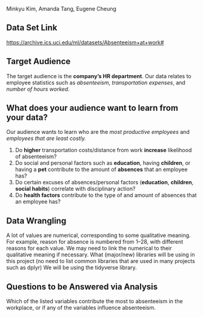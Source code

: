 Minkyu Kim, Amanda Tang, Eugene Cheung

## Data Set Link
https://archive.ics.uci.edu/ml/datasets/Absenteeism+at+work#

## Target Audience
The target audience is the **company’s HR department**. Our data relates to employee statistics such as *absenteeism*, *transportation expenses*, and *number of hours worked*.


## What does your audience want to learn from your data?
Our audience wants to learn who are the *most productive employees* and *employees that are least costly.*
1) Do **higher** transportation costs/distance from work **increase** likelihood of absenteeism?
2)  Do social and personal factors such as **education**, having **children**, or having a **pet** contribute to the amount of **absences** that an employee has?
3) Do certain excuses of absences/personal factors (**education**, **children**, **social habits**) correlate with disciplinary action?
4) Do **health factors** contribute to the type of and amount of absences that an employee has?


## Data Wrangling
A lot of values are numerical, corresponding to some qualitative meaning. For example, reason for absence is numbered from 1–28, with different reasons for each value. We may need to link the numerical to their qualitative meaning if necessary.
What (major/new) libraries will be using in this project (no need to list common libraries that are used in many projects such as dplyr)
We will be using the tidyverse library.

## Questions to be Answered via Analysis
Which of the listed variables contribute the most to absenteeism in the workplace, or if any of the variables influence absenteeism.